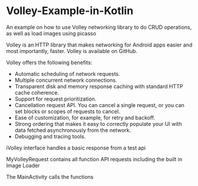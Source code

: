 # Volley-Example-in-Kotlin
An example on how to use Volley networking library to do CRUD operations, as well as load images using picasso

Volley is an HTTP library that makes networking for Android apps easier and most importantly, faster. Volley is available on GitHub.

Volley offers the following benefits:

 - Automatic scheduling of network requests.
 - Multiple concurrent network connections.
 - Transparent disk and memory response caching with standard HTTP cache coherence.
 - Support for request prioritization.
 - Cancellation request API. You can cancel a single request, or you can set blocks or scopes of requests to cancel.
 - Ease of customization, for example, for retry and backoff.
 - Strong ordering that makes it easy to correctly populate your UI with data fetched asynchronously from the network.
 - Debugging and tracing tools.

iVolley interface handles a basic response from a test api

MyVolleyRequest contains all function API requests including the built in Image Loader

The MainActivity calls the functions


